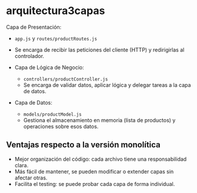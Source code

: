 # arquitectura3capas

Capa de Presentación:
  - `app.js` y `routes/productRoutes.js`
  - Se encarga de recibir las peticiones del cliente (HTTP) y redirigirlas al controlador.

- Capa de Lógica de Negocio:
  - `controllers/productController.js`
  - Se encarga de validar datos, aplicar lógica y delegar tareas a la capa de datos.

- Capa de Datos:
  - `models/productModel.js`
  - Gestiona el almacenamiento en memoria (lista de productos) y operaciones sobre esos datos.

## Ventajas respecto a la versión monolítica

- Mejor organización del código: cada archivo tiene una responsabilidad clara.
- Más fácil de mantener, se pueden modificar o extender capas sin afectar otras.
- Facilita el testing: se puede probar cada capa de forma individual.

